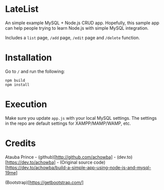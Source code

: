 
# LateList
An simple example MySQL + Node.js CRUD app. Hopefully, this sample app can help people trying to learn Node.js with simple MySQL integration.

Includes a `list` page, `/add` page, `/edit` page and `/delete` function.

# Installation
Go to `/`  and run the following:

	npm build
	npm install

# Execution

Make sure you update `app.js` with your local MySQL settings. The settings in the repo are default settings for XAMPP/MAMP/WAMP, etc.

# Credits

Atauba Prince - (github)[http://github.com/achowba] - (dev.to)[https://dev.to/achowba] - (Original source code)[https://dev.to/achowba/build-a-simple-app-using-node-js-and-mysql-19me]

(Bootstrap)[https://getbootstrap.com/]
